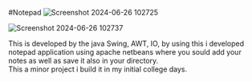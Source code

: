 #Notepad 
![Screenshot 2024-06-26 102725](https://github.com/PritishDoc/Notepad/assets/141579651/4ff6d4ba-ec54-4642-b67d-8dbb005fb026)

![Screenshot 2024-06-26 102737](https://github.com/PritishDoc/Notepad/assets/141579651/9d4f1e28-e90d-41de-9bb0-c943733a3c61)


This is developed by the java Swing, AWT, IO, by using this i developed notepad application using apache netbeans where you sould add your notes as well as save it also in your directory.
<br>
This a minor project i build it in my initial college days.
